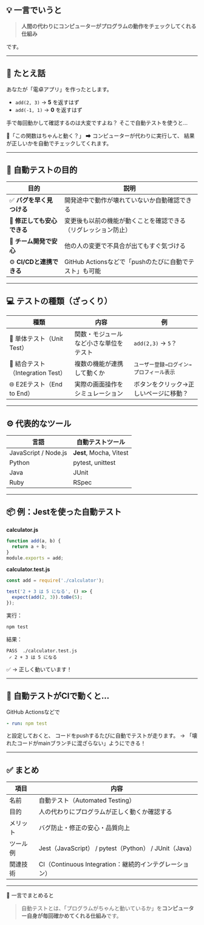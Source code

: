 ## 💡 一言でいうと

> **人間の代わりにコンピューターがプログラムの動作をチェックしてくれる仕組み**

です。

---

## 🧠 たとえ話

あなたが「電卓アプリ」を作ったとします。

* `add(2, 3)` → **5** を返すはず
* `add(-1, 1)` → **0** を返すはず

手で毎回動かして確認するのは大変ですよね？
そこで自動テストを使うと…

💬「この関数はちゃんと動く？」
➡ コンピューターが代わりに実行して、
結果が正しいかを自動でチェックしてくれます。

---

## 🧩 自動テストの目的

| 目的                 | 説明                                   |
| ------------------ | ------------------------------------ |
| ✅ **バグを早く見つける**    | 開発途中で動作が壊れていないか自動確認できる               |
| 🔄 **修正しても安心できる**  | 変更後も以前の機能が動くことを確認できる（リグレッション防止）      |
| 👥 **チーム開発で安心**    | 他の人の変更で不具合が出てもすぐ気づける                 |
| ⚙️ **CI/CDと連携できる** | GitHub Actionsなどで「pushのたびに自動でテスト」も可能 |

---

## 💻 テストの種類（ざっくり）

| 種類                         | 内容                  | 例                      |
| -------------------------- | ------------------- | ---------------------- |
| 🧩 単体テスト（Unit Test）        | 関数・モジュールなど小さな単位をテスト | `add(2,3)` → `5`？      |
| 🧱 結合テスト（Integration Test） | 複数の機能が連携して動くか       | `ユーザー登録→ログイン→プロフィール表示` |
| 🌐 E2Eテスト（End to End）      | 実際の画面操作をシミュレーション    | ボタンをクリック→正しいページに移動？    |

---

## ⚙️ 代表的なツール

| 言語                   | 自動テストツール                |
| -------------------- | ----------------------- |
| JavaScript / Node.js | **Jest**, Mocha, Vitest |
| Python               | pytest, unittest        |
| Java                 | JUnit                   |
| Ruby                 | RSpec                   |

---

## 📦 例：Jestを使った自動テスト

**calculator.js**

```javascript
function add(a, b) {
  return a + b;
}
module.exports = add;
```

**calculator.test.js**

```javascript
const add = require('./calculator');

test('2 + 3 は 5 になる', () => {
  expect(add(2, 3)).toBe(5);
});
```

実行：

```bash
npm test
```

結果：

```
PASS  ./calculator.test.js
 ✓ 2 + 3 は 5 になる
```

✅ → 正しく動いています！

---

## 🤖 自動テストがCIで動くと…

GitHub Actionsなどで

```yaml
- run: npm test
```

と設定しておくと、
コードをpushするたびに自動でテストが走ります。
→ 「壊れたコードがmainブランチに混ざらない」ようにできる！

---

## ✅ まとめ

| 項目   | 内容                                              |
| ---- | ----------------------------------------------- |
| 名前   | 自動テスト（Automated Testing）                        |
| 目的   | 人の代わりにプログラムが正しく動くか確認する                          |
| メリット | バグ防止・修正の安心・品質向上                                 |
| ツール例 | Jest（JavaScript） / pytest（Python） / JUnit（Java） |
| 関連技術 | CI（Continuous Integration：継続的インテグレーション）         |

---

💬 一言でまとめると

> 自動テストとは、「プログラムがちゃんと動いているか」を**コンピューター自身が毎回確かめてくれる仕組み**です。

